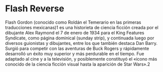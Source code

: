 # Flash Reverse

Flash Gordon (conocido como Roldán el Temerario en las primeras traducciones mexicanas)1​ es una historieta de ciencia ficción creada por el dibujante Alex Raymond el 7 de enero de 1934 para el King Features Syndicate, como página dominical (sunday strip), y continuada luego por diversos guionistas y dibujantes, entre los que también destaca Dan Barry. Surgió para competir con las aventuras de Buck Rogers y rápidamente desarrolló un éxito muy superior y más perdurable en el tiempo. Fue adaptado al cine y a la televisión, y posiblemente constituyó el «icono más conocido de la ciencia ficción visual hasta la aparición de Star Wars».2
